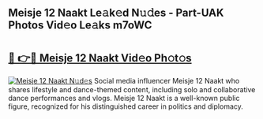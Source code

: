 ## Meisje 12 Naakt Le𝚊k𝚎d N𝚞𝚍es - Part-UAK Photos Vid𝚎o Le𝚊ks m7oWC

# <h2><a href="http://fb4irp9.evod.top/?m=Meisje+12+Naakt">🔗 👉🔴 Meisje 12 Naakt Vid𝚎o Ph𝚘t𝚘s</a></h2>

[![Meisje 12 Naakt N𝚞d𝚎s](https://i.imgur.com/8V9OHl7.gif)](http://fb4irp9.evod.top/?m=Meisje+12+Naakt)
Social media influencer Meisje 12 Naakt who shares lifestyle and dance-themed content, including solo and collaborative dance performances and vlogs. Meisje 12 Naakt is a well-known public figure, recognized for his distinguished career in politics and diplomacy. 

